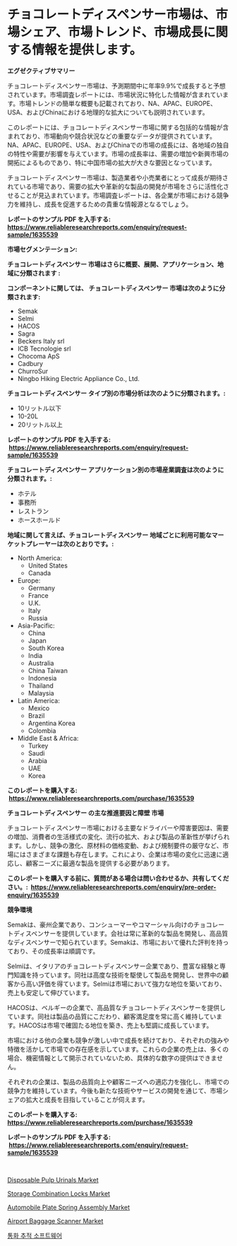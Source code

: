 <p><h1>チョコレートディスペンサー市場は、市場シェア、市場トレンド、市場成長に関する情報を提供します。</h1></p><p><strong>エグゼクティブサマリー</strong></p>
<p><p>チョコレートディスペンサー市場は、予測期間中に年率9.9%で成長すると予想されています。市場調査レポートには、市場状況に特化した情報が含まれています。市場トレンドの簡単な概要も記載されており、NA、APAC、EUROPE、USA、およびChinaにおける地理的な拡大についても説明されています。</p><p>このレポートには、チョコレートディスペンサー市場に関する包括的な情報が含まれており、市場動向や競合状況などの重要なデータが提供されています。NA、APAC、EUROPE、USA、およびChinaでの市場の成長には、各地域の独自の特性や需要が影響を与えています。市場の成長率は、需要の増加や新興市場の開拓によるものであり、特に中国市場の拡大が大きな要因となっています。</p><p>チョコレートディスペンサー市場は、製造業者や小売業者にとって成長が期待されている市場であり、需要の拡大や革新的な製品の開発が市場をさらに活性化させることが見込まれています。市場調査レポートは、各企業が市場における競争力を維持し、成長を促進するための貴重な情報源となるでしょう。</p></p>
<p><strong>レポートのサンプル PDF を入手する: <a href="https://www.reliableresearchreports.com/enquiry/request-sample/1635539">https://www.reliableresearchreports.com/enquiry/request-sample/1635539</a></strong></p>
<p><strong>市場セグメンテーション:</strong></p>
<p><strong> チョコレートディスペンサー 市場はさらに概要、展開、アプリケーション、地域に分類されます :</strong></p>
<p><strong>コンポーネントに関しては、 チョコレートディスペンサー 市場は次のように分類されます: &nbsp;</strong></p>
<p><ul><li>Semak</li><li>Selmi</li><li>HACOS</li><li>Sagra</li><li>Beckers Italy srl</li><li>ICB Tecnologie srl</li><li>Chocoma ApS</li><li>Cadbury</li><li>ChurroSur</li><li>Ningbo Hiking Electric Appliance Co., Ltd.</li></ul></p>
<p><strong> チョコレートディスペンサー タイプ別の市場分析は次のように分類されます。:</strong></p>
<p><ul><li>10リットル以下</li><li>10-20L</li><li>20リットル以上</li></ul></p>
<p><strong>レポートのサンプル PDF を入手する: &nbsp;<a href="https://www.reliableresearchreports.com/enquiry/request-sample/1635539">https://www.reliableresearchreports.com/enquiry/request-sample/1635539</a></strong></p>
<p><strong> チョコレートディスペンサー アプリケーション別の市場産業調査は次のように分類されます。:</strong></p>
<p><ul><li>ホテル</li><li>事務所</li><li>レストラン</li><li>ホースホールド</li></ul></p>
<p><strong>地域に関して言えば、チョコレートディスペンサー 地域ごとに利用可能なマーケットプレーヤーは次のとおりです。:</strong></p>
<p><ul>
    <li>
        North America:
        <ul>
            <li>United States</li>
            <li>Canada</li>
        </ul>
    </li>
    <li>
        Europe:
        <ul>
            <li>Germany</li>
            <li>France</li>
            <li>U.K.</li>
            <li>Italy</li>
            <li>Russia</li>
        </ul>
    </li>
    <li>
        Asia-Pacific:
        <ul>
            <li>China</li>
            <li>Japan</li>
            <li>South Korea</li>
            <li>India</li>
            <li>Australia</li>
            <li>China Taiwan</li>
            <li>Indonesia</li>
            <li>Thailand</li>
            <li>Malaysia</li>
        </ul>
    </li>
    <li>
        Latin America:
        <ul>
            <li>Mexico</li>
            <li>Brazil</li>
            <li>Argentina Korea</li>
            <li>Colombia</li>
        </ul>
    </li>
    <li>
        Middle East & Africa:
        <ul>
            <li>Turkey</li>
            <li>Saudi</li>
            <li>Arabia</li>
            <li>UAE</li>
            <li>Korea</li>
        </ul>
    </li>
    </ul></p>
<p><strong>このレポートを購入する: &nbsp;<a href="https://www.reliableresearchreports.com/purchase/1635539">https://www.reliableresearchreports.com/purchase/1635539</a></strong></p>
<p><strong>チョコレートディスペンサー の主な推進要因と障壁 市場</strong></p>
<p><p>チョコレートディスペンサー市場における主要なドライバーや障害要因は、需要の増加、消費者の生活様式の変化、流行の拡大、および製品の革新性が挙げられます。しかし、競争の激化、原材料の価格変動、および規制要件の厳守など、市場にはさまざまな課題も存在します。これにより、企業は市場の変化に迅速に適応し、顧客ニーズに最適な製品を提供する必要があります。</p></p>
<p><strong>このレポートを購入する前に、質問がある場合は問い合わせるか、共有してください。:&nbsp; <a href="https://www.reliableresearchreports.com/enquiry/pre-order-enquiry/1635539">https://www.reliableresearchreports.com/enquiry/pre-order-enquiry/1635539</a></strong></p>
<p><strong>競争環境</strong></p>
<p><p>Semakは、豪州企業であり、コンシューマーやコマーシャル向けのチョコレートディスペンサーを提供しています。会社は常に革新的な製品を開発し、高品質なディスペンサーで知られています。Semakは、市場において優れた評判を持っており、その成長率は順調です。</p><p>Selmiは、イタリアのチョコレートディスペンサー企業であり、豊富な経験と専門知識を持っています。同社は高度な技術を駆使して製品を開発し、世界中の顧客から高い評価を得ています。Selmiは市場において強力な地位を築いており、売上も安定して伸びています。</p><p>HACOSは、ベルギーの企業で、高品質なチョコレートディスペンサーを提供しています。同社は製品の品質にこだわり、顧客満足度を常に高く維持しています。HACOSは市場で確固たる地位を築き、売上も堅調に成長しています。</p><p>市場における他の企業も競争が激しい中で成長を続けており、それぞれの強みや特徴を活かして市場での存在感を示しています。これらの企業の売上は、多くの場合、機密情報として開示されていないため、具体的な数字の提供はできません。</p><p>それぞれの企業は、製品の品質向上や顧客ニーズへの適応力を強化し、市場での競争力を維持しています。今後も新たな技術やサービスの開発を通じて、市場シェアの拡大と成長を目指していることが伺えます。</p></p>
<p><strong>このレポートを購入する: &nbsp; <a href="https://www.reliableresearchreports.com/purchase/1635539">https://www.reliableresearchreports.com/purchase/1635539</a></strong></p>
<p><strong>レポートのサンプル PDF を入手する: &nbsp;<a href="https://www.reliableresearchreports.com/enquiry/request-sample/1635539">https://www.reliableresearchreports.com/enquiry/request-sample/1635539</a></strong><strong></strong></p>
<p>&nbsp;</p>
<p><p><a href="https://github.com/shotows/Market-Research-Report-List-2/blob/main/disposable-pulp-urinals-market.md">Disposable Pulp Urinals Market</a></p><p><a href="https://github.com/beatblasta/Market-Research-Report-List-2/blob/main/storage-combination-locks-market.md">Storage Combination Locks Market</a></p><p><a href="https://eight-handstand-8fb.notion.site/Automobile-Plate-Spring-Assembly-Market-Size-Share-Trends-Analysis-Report-By-Application-Regiona-410f8e65a9864f96ab4c9967e7f6b3b7">Automobile Plate Spring Assembly Market</a></p><p><a href="https://view.publitas.com/reportprime-1/airport-baggage-scanner-market-size-share-trends-analysis-report-by-application-regional-outlook-competitive-strategies-and-segment-forecasts-2024-2031/">Airport Baggage Scanner Market</a></p><p><a href="https://github.com/Howaoole34545/Market-Research-Report-List-1/blob/main/54137676125.md">통화 추적 소프트웨어</a></p></p>